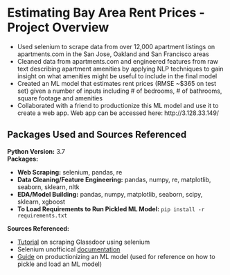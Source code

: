 # Estimating Bay Area Rent Prices - Project Overview  
<ul>
  <li>Used selenium to scrape data from over 12,000 apartment listings on apartments.com in the San Jose, Oakland and San Francisco areas  
  <li>Cleaned data from apartments.com and engineered features from raw text describing apartment amenities by applying NLP techniques to gain insight on what amenities might be useful to include in the final model  
  <li>Created an ML model that estimates rent prices (RMSE ~$365 on test set) given a number of inputs including # of bedrooms, # of bathrooms, square footage and amenities   
  <li>Collaborated with a friend to productionize this ML model and use it to create a web app. Web app can be accessed here: http://3.128.33.149/    
</ul>  

## Packages Used and Sources Referenced  
**Python Version:** 3.7  
**Packages:**   
* **Web Scraping:** selenium, pandas, re
* **Data Cleaning/Feature Engineering:** pandas, numpy, re, matplotlib, seaborn, sklearn, nltk
* **EDA/Model Building:** pandas, numpy, matplotlib, seaborn, scipy, sklearn, xgboost    
* **To Load Requirements to Run Pickled ML Model:** `pip install -r requirements.txt`

**Sources Referenced:**
* [Tutorial](https://towardsdatascience.com/selenium-tutorial-scraping-glassdoor-com-in-10-minutes-3d0915c6d905) on scraping Glassdoor using selenium  
* Selenium unofficical [documentation](https://selenium-python.readthedocs.io/)  
* [Guide](https://towardsdatascience.com/productionize-a-machine-learning-model-with-flask-and-heroku-8201260503d2) on productionizing an ML model (used for reference on how to pickle and load an ML model)  





